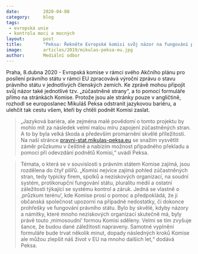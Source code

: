 ```yaml
---
date:         2020-04-08
category:     blog
tags:         
 - evropská unie 
 - kontrola moci a mocných
layout:       post
title:        "Peksa: Řekněte Evropské komisi svůj názor na fungování právního státu"
image:        articles/2019/mikulas-peksa-eu.jpg
author:       Mediální odbor
--- 
```




Praha, 8.dubna 2020 - Evropská komise v rámci svého Akčního plánu pro posílení právního státu v rámci EU zpracovává výroční zprávu o stavu právního státu v jednotlivých členských zemích. Ke zprávě mohou připojit svůj názor také jednotlivé tzv. „zúčastněné strany“, a to pomocí formuláře přímo na stránkách Komise. Protože jsou ale stránky pouze v angličtině, rozhodl se europoslanec Mikuláš Peksa odstranit jazykovou bariéru, a ulehčit tak cestu všem, kteří by chtěli podnět Komisi zaslat.

> „Jazyková bariéra, ale zejména malé povědomí o tomto projektu by mohlo mít za následek velmi malou míru zapojení zúčastněných stran. A to by byla velká škoda a především promarnění skvělé příležitosti. Na naší stránce [pravni-stat.mikulas-peksa.eu](https://pravni-stat.mikulas-peksa.eu) se snažím vysvětlit záměr průzkumu v češtině a nabízím možnost případného překladu a pomoci při odevzdání podnětů Komisi,“ uvádí Peksa.

> Témata, o která se v souvislosti s právním státem Komise zajímá, jsou rozdělena do čtyř pilířů. „Komisi nejvíce zajímá pohled zúčastněných stran, tedy typicky firem, spolků a neziskových organizací, na soudní systém, protikorupční fungování státu, pluralitu médií a ostatní záležitosti týkající se systému kontrol a záruk. Jedná se vlastně o ‚průzkum terénu‘, kde Komise prosí o pomoc a předpokládá, že ji občanská společnost upozorní na případné nedostatky, či dokonce prohřešky ve fungování právního státu. Bylo by skvělé, kdyby názory a námitky, které mnoho neziskových organizací skutečně má, byly právě touto ‚mimosoudní‘ formou Komisi sděleny. Velmi se tím zvyšuje šance, že budou dané záležitosti napraveny. Samotné vyplnění formuláře bude trvat několik minut, dopady následných kroků Komise ale můžou zlepšit náš život v EU na mnoho dalších let,“ dodává Peksa.
